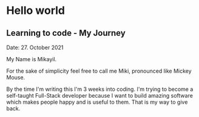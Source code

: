 <!--
**MCodes96/MCodes96** is a ✨ _special_ ✨ repository because its `README.md` (this file) appears on your GitHub profile.

Here are some ideas to get you started:

- 🔭 I’m currently working on ...
- 🌱 I’m currently learning ...
- 👯 I’m looking to collaborate on ...
- 🤔 I’m looking for help with ...
- 💬 Ask me about ...
- 📫 How to reach me: ...
- 😄 Pronouns: ...
- ⚡ Fun fact: ...
-->

# Hello world
## Learning to code - My Journey

Date: 27. October 2021

My Name is Mikayil.

For the sake of simplicity feel free to call me Miki, pronounced like Mickey Mouse.

By the time I'm writing this I'm 3 weeks into coding.
I'm trying to become a self-taught Full-Stack developer because I want to build amazing software which makes people happy and is useful to them.
That is my way to give back.
